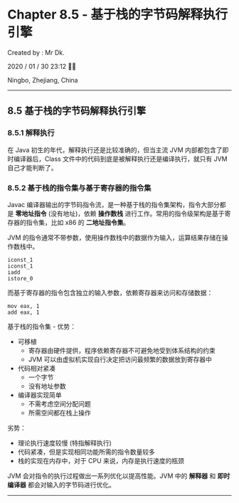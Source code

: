 # Chapter 8.5 - 基于栈的字节码解释执行引擎

Created by : Mr Dk.

2020 / 01 / 30 23:12 🧨🧧

Ningbo, Zhejiang, China

---

## 8.5 基于栈的字节码解释执行引擎

### 8.5.1 解释执行

在 Java 初生的年代，解释执行还是比较准确的，但当主流 JVM 内部都包含了即时编译器后，Class 文件中的代码到底是被解释执行还是编译执行，就只有 JVM 自己才能判断了。

### 8.5.2 基于栈的指令集与基于寄存器的指令集

Javac 编译器输出的字节码指令流，是一种基于栈的指令集架构，指令大部分都是 **零地址指令** (没有地址)，依赖 **操作数栈** 进行工作。常用的指令级架构是基于寄存器的指令集，比如 x86 的 **二地址指令集**。

JVM 的指令通常不带参数，使用操作数栈中的数据作为输入，运算结果存储在操作数栈中。

```assembly
iconst_1
iconst_1
iadd
istore_0
```

而基于寄存器的指令包含独立的输入参数，依赖寄存器来访问和存储数据：

```assembly
mov eax, 1
add eax, 1
```

基于栈的指令集 - 优势：

* 可移植
    * 寄存器由硬件提供，程序依赖寄存器不可避免地受到体系结构的约束
    * JVM 可以由虚拟机实现自行决定把访问最频繁的数据放到寄存器中
* 代码相对紧凑
    * 一个字节
    * 没有地址参数
* 编译器实现简单
    * 不需考虑空间分配问题
    * 所需空间都在栈上操作

劣势：

* 理论执行速度较慢 (特指解释执行)
* 代码紧凑，但是实现相同功能所需的指令数量较多
* 栈的实现在内存中，对于 CPU 来说，内存是执行速度的瓶颈

JVM 会对指令的执行过程做出一系列优化以提高性能。JVM 中的 **解释器** 和 **即时编译器** 都会对输入的字节码进行优化。

---

